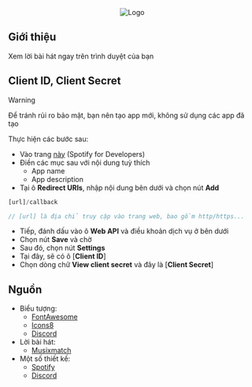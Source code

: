 <div align="center">
    <img src="public/favicon.ico" alt="Logo"></img>
</div>

## Giới thiệu
Xem lời bài hát ngay trên trình duyệt của bạn
## Client ID, Client Secret
> [!WARNING]
> Để tránh rủi ro bảo mật, bạn nên tạo app mới, không sử dụng các app đã tạo

Thực hiện các bước sau:
- Vào trang [này](https://developer.spotify.com/dashboard/create) (Spotify for Developers)
- Điền các mục sau với nội dung tuỳ thích
   + App name
   + App description
- Tại ô **Redirect URIs**, nhập nội dung bên dưới và chọn nút **Add**
  
```js
[url]/callback

// [url] là địa chỉ truy cập vào trang web, bao gồm http/https...
```
- Tiếp, đánh dấu vào ô **Web API** và điều khoản dịch vụ ở bên dưới
- Chọn nút **Save** và chờ
- Sau đó, chọn nút **Settings**
- Tại đây, sẽ có ô [**Client ID**]
- Chọn dòng chữ **View client secret** và đây là [**Client Secret**]
## Nguồn
- Biểu tượng:
  + [FontAwesome](https://fontawesome.com/)
  + [Icons8](https://icons8.com/)
  + [Discord](https://discord.com/)
- Lời bài hát:
  + [Musixmatch](https://musixmatch.com/)
- Một số thiết kế:
  + [Spotify](https://spotify.com/)
  + [Discord](https://discord.com/)
